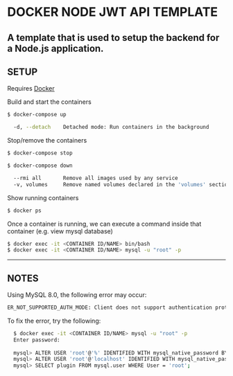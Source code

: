 # DOCKER NODE JWT API TEMPLATE

## A template that is used to setup the backend for a Node.js application.

## SETUP

Requires [Docker](https://docs.docker.com/install/)

Build and start the containers

```bash
$ docker-compose up

  -d, --detach    Detached mode: Run containers in the background
```

Stop/remove the containers
```bash
$ docker-compose stop

$ docker-compose down

  --rmi all       Remove all images used by any service
  -v, volumes     Remove named volumes declared in the 'volumes' section of the Compose file  
```

Show running containers
```bash
$ docker ps
```

Once a container is running, we can execute a command inside that container (e.g. view mysql database)
```bash
$ docker exec -it <CONTAINER ID/NAME> bin/bash
$ docker exec -it <CONTAINER ID/NAME> mysql -u "root" -p
```

---
## NOTES

Using MySQL 8.0, the following error may occur:

```bash
ER_NOT_SUPPORTED_AUTH_MODE: Client does not support authentication protocol requested by server; consider upgrading MySQL client
```

To fix the error, try the following:

```bash
  $ docker exec -it <CONTAINER ID/NAME> mysql -u "root" -p
  Enter password:
  
  mysql> ALTER USER 'root'@'%' IDENTIFIED WITH mysql_native_password BY '{your password}';
  mysql> ALTER USER 'root'@'localhost' IDENTIFIED WITH mysql_native_password BY '{your password}';
  mysql> SELECT plugin FROM mysql.user WHERE User = 'root';
```
